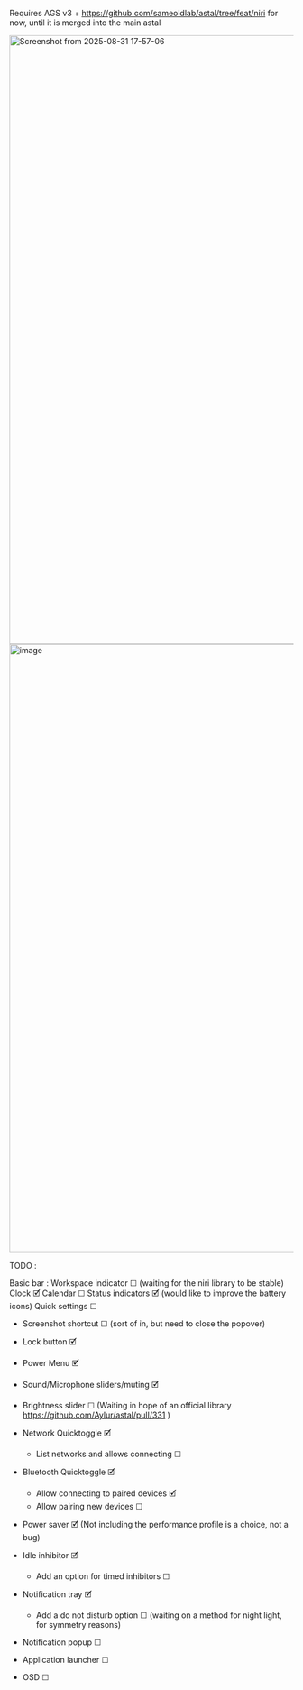 Requires AGS v3 + https://github.com/sameoldlab/astal/tree/feat/niri for now, until it is merged into the main astal

<img width="1920" height="1080" alt="Screenshot from 2025-08-31 17-57-06" src="https://github.com/user-attachments/assets/d64565c5-4a57-4508-9dfd-dfd72a7d4bb3" />

<img width="1920" height="1079" alt="image" src="https://github.com/user-attachments/assets/e24a6826-b761-4371-a18d-be0cabe22b82" />



TODO :

Basic bar :
Workspace indicator ☐ (waiting for the niri library to be stable)
Clock 🗹
Calendar ☐
Status indicators 🗹 (would like to improve the battery icons)
Quick settings ☐
  - Screenshot shortcut ☐ (sort of in, but need to close the popover)
  - Lock button 🗹
  - Power Menu 🗹
  - Sound/Microphone sliders/muting 🗹
  - Brightness slider ☐ (Waiting in hope of an official library https://github.com/Aylur/astal/pull/331 )
  - Network Quicktoggle 🗹
    - List networks and allows connecting ☐
  - Bluetooth Quicktoggle 🗹
    - Allow connecting to paired devices 🗹
    - Allow pairing new devices ☐
  - Power saver 🗹 (Not including the performance profile is a choice, not a bug)
  - Idle inhibitor 🗹
    - Add an option for timed inhibitors ☐
  - Notification tray 🗹
    - Add a do not disturb option ☐ (waiting on a method for night light, for symmetry reasons)
   
  - Notification popup ☐
    
  - Application launcher ☐

  - OSD ☐
